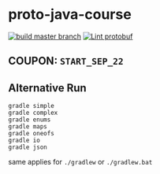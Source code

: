 # proto-java-course

[![build master branch](https://github.com/Clement-Jean/proto-java-course/actions/workflows/gradle.yml/badge.svg)](https://github.com/Clement-Jean/proto-java-course/actions/workflows/gradle.yml) [![Lint protobuf](https://github.com/Clement-Jean/proto-java-course/actions/workflows/lint.yml/badge.svg)](https://github.com/Clement-Jean/proto-java-course/actions/workflows/lint.yml)

## COUPON: `START_SEP_22`

## Alternative Run

```
gradle simple
gradle complex
gradle enums
gradle maps
gradle oneofs
gradle io
gradle json
```

same applies for `./gradlew` or `./gradlew.bat`

